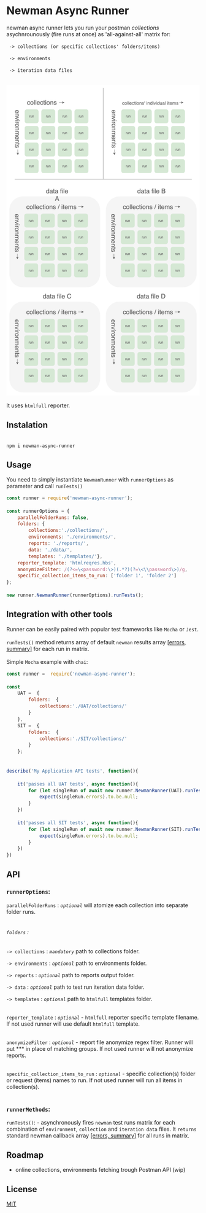 

# Newman Async Runner

newman async runner lets you run your postman *collections* asychnrounously (fire runs at once) as 'all-against-all' matrix for:<br/>

` -> collections (or specific collections' folders/items)`<br/>

` -> environments`<br/>

` -> iteration data files`<br/><br/>

![diagram](https://github.com/dawiddiwad/newman-async-runner/raw/bugfix/resources/doc/diagram.png)

  

It uses `htmlfull` reporter.<br/>

  

## Instalation

```

npm i newman-async-runner

```

  

## Usage

You need to simply instantiate ```NewmanRunner``` with ```runnerOptions``` as parameter and call ```runTests()```  <br/>

```javascript
const runner = require('newman-async-runner');

const runnerOptions = {
	parallelFolderRuns: false,                                  
	folders: {
		collections:'./collections/',                  
		environments: './environments/',            
		reports: './reports/', 
		data: './data/',                                  
		templates: './templates/'},                          
	reporter_template: 'htmlreqres.hbs',
	anonymizeFilter: /(?<=\<password:\>)(.*?)(?=\<\\password\>)/g,                     
	specific_collection_items_to_run: ['folder 1', 'folder 2']
};

new runner.NewmanRunner(runnerOptions).runTests();
```

## Integration with other tools
Runner can be easily paired with popular test frameworks like ```Mocha``` or ```Jest```.<br><br>
```runTests()``` method returns array of default ```newman``` results array [[errors, summary]](https://www.npmjs.com/package/newman#newmanruncallbackerror-object--summary-object-) for each run in matrix.<br><br>
Simple ```Mocha``` example with ```chai```:<br>

```javascript
const runner =  require('newman-async-runner');

const 
	UAT =  {
		folders:  {
            collections:'./UAT/collections/'
        }
	}, 
	SIT =  {
		folders:  {
            collections:'./SIT/collections/'
        }
	};		


describe('My Application API tests', function(){

	it('passes all UAT tests', async function(){
		for (let singleRun of await new runner.NewmanRunner(UAT).runTests()){
			expect(singleRun.errors).to.be.null;
		}
    })
    
	it('passes all SIT tests', async function(){
		for (let singleRun of await new runner.NewmanRunner(SIT).runTests()){
			expect(singleRun.errors).to.be.null;
		}
    })   		
})
```

  
## API
### ```runnerOptions```:

```parallelFolderRuns``` : *`optional`* will atomize each collection into separate folder runs.<br/><br/>

  

###### ```folders``` :<br/>

```-> collections``` : *`mandatory`* path to collections folder.<br/>

```-> environments``` : *`optional`* path to environments folder.<br/>

```-> reports``` : *`optional`* path to reports output folder.<br/>

```-> data``` : *`optional`* path to test run iteration data folder.<br/>

```-> templates``` : *`optional`* path to `htmlfull` templates folder.<br/><br/>

  

```reporter_template``` : *`optional`* - `htmlfull` reporter specific template filename. If not used runner will use default ```htmlfull``` template.<br/><br/>

  

```anonymizeFilter``` : *`optional`* - report file anonymize regex filter. Runner will put *** in place of matching groups. If not used runner will not anonymize reports.<br/><br/>

  

```specific_collection_items_to_run``` : *`optional`* - specific collection(s) folder or request (items) names to run. If not used runner will run all items in collection(s).<br/><br/>

### ```runnerMethods```:

```runTests()```: - asynchronously fires ```newman``` test runs matrix for each combination of ```environment```, ```collection``` and ```iteration data``` files. It ```returns``` standard newman callback array [[errors, summary]](https://www.npmjs.com/package/newman#newmanruncallbackerror-object--summary-object-) for all runs in matrix.

## Roadmap

 - online collections, environments fetching trough Postman API (wip)

  

## License

[MIT](https://raw.githubusercontent.com/dawiddiwad/newman-async-runner/master/LICENSE)
